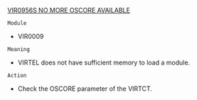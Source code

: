 [VIR0956S NO MORE OSCORE AVAILABLE](https://virtel.readthedocs.io/en/latest/manuals/virtel/Virtel459MG/messages.html?highlight=VIR0956S#VIR0956S)

`Module`
- VIR0009

`Meaning`
- VIRTEL does not have sufficient memory to load a module.

`Action`
- Check the OSCORE parameter of the VIRTCT.
